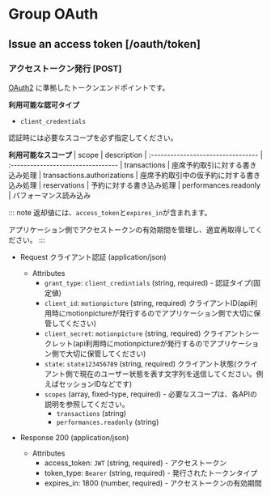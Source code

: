 # Group OAuth

## Issue an access token [/oauth/token]

### アクセストークン発行 [POST]
[OAuth2](https://tools.ietf.org/html/rfc6749) に準拠したトークンエンドポイントです。

**利用可能な認可タイプ**

+ `client_credentials`

認証時には必要なスコープを必ず指定してください。

**利用可能なスコープ**
| scope                              | description
| :--------------------------------- | :--------------------------------- 
| transactions                       | 座席予約取引に対する書き込み処理
| transactions.authorizations        | 座席予約取引中の仮予約に対する書き込み処理
| reservations                       | 予約に対する書き込み処理
| performances.readonly              | パフォーマンス読み込み

::: note
返却値には、`access_token`と`expires_in`が含まれます。

アプリケーション側でアクセストークンの有効期間を管理し、適宜再取得してください。
:::

+ Request クライアント認証 (application/json)
    + Attributes
        + `grant_type`: `client_credintials` (string, required) - 認証タイプ(固定値)
        + `client_id`: `motionpicture` (string, required)
            クライアントID(api利用時にmotionpictureが発行するのでアプリケーション側で大切に保管してください)
        + `client_secret`: `motionpicture` (string, required)
            クライアントシークレット(api利用時にmotionpictureが発行するのでアプリケーション側で大切に保管してください)
        + `state`: `state123456789` (string, required)
            クライアント状態(クライアント側で現在のユーザー状態を表す文字列を送信してください。例えばセッションIDなどです)
        + `scopes` (array, fixed-type, required) - 必要なスコープは、各APIの説明を参照してください。
            + `transactions` (string)
            + `performances.readonly` (string)

+ Response 200 (application/json)
    + Attributes
        + access_token: `JWT` (string, required) - アクセストークン
        + token_type: `Bearer` (string, required) - 発行されたトークンタイプ
        + expires_in: 1800 (number, required) - アクセストークンの有効期間

<!-- include(../response/400.md) -->

